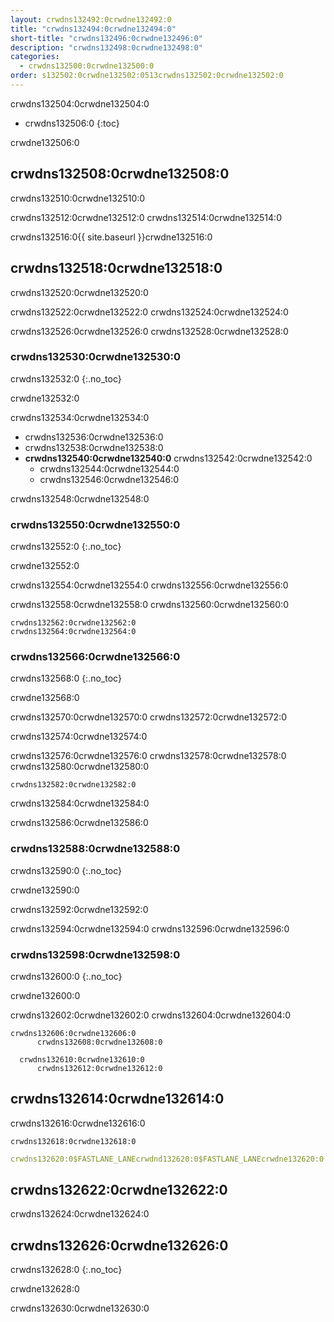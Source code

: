 ```yaml
---
layout: crwdns132492:0crwdne132492:0
title: "crwdns132494:0crwdne132494:0"
short-title: "crwdns132496:0crwdne132496:0"
description: "crwdns132498:0crwdne132498:0"
categories:
  - crwdns132500:0crwdne132500:0
order: s132502:0crwdne132502:0513crwdns132502:0crwdne132502:0
---
```

crwdns132504:0crwdne132504:0

* crwdns132506:0
{:toc}

crwdne132506:0

## crwdns132508:0crwdne132508:0

crwdns132510:0crwdne132510:0

crwdns132512:0crwdne132512:0 crwdns132514:0crwdne132514:0

crwdns132516:0{{ site.baseurl }}crwdne132516:0

## crwdns132518:0crwdne132518:0

crwdns132520:0crwdne132520:0

crwdns132522:0crwdne132522:0 crwdns132524:0crwdne132524:0

crwdns132526:0crwdne132526:0 crwdns132528:0crwdne132528:0

### crwdns132530:0crwdne132530:0

crwdns132532:0
{:.no_toc}

crwdne132532:0

crwdns132534:0crwdne132534:0

* crwdns132536:0crwdne132536:0
* crwdns132538:0crwdne132538:0
* **crwdns132540:0crwdne132540:0** crwdns132542:0crwdne132542:0 
  * crwdns132544:0crwdne132544:0
  * crwdns132546:0crwdne132546:0

crwdns132548:0crwdne132548:0

### crwdns132550:0crwdne132550:0

crwdns132552:0
{:.no_toc}

crwdne132552:0

crwdns132554:0crwdne132554:0 crwdns132556:0crwdne132556:0

crwdns132558:0crwdne132558:0 crwdns132560:0crwdne132560:0

    crwdns132562:0crwdne132562:0
    crwdns132564:0crwdne132564:0
    

### crwdns132566:0crwdne132566:0

crwdns132568:0
{:.no_toc}

crwdne132568:0

crwdns132570:0crwdne132570:0 crwdns132572:0crwdne132572:0

crwdns132574:0crwdne132574:0

crwdns132576:0crwdne132576:0 crwdns132578:0crwdne132578:0 crwdns132580:0crwdne132580:0

    crwdns132582:0crwdne132582:0
    

crwdns132584:0crwdne132584:0

crwdns132586:0crwdne132586:0

### crwdns132588:0crwdne132588:0

crwdns132590:0
{:.no_toc}

crwdne132590:0

crwdns132592:0crwdne132592:0

crwdns132594:0crwdne132594:0 crwdns132596:0crwdne132596:0

### crwdns132598:0crwdne132598:0

crwdns132600:0
{:.no_toc}

crwdne132600:0

crwdns132602:0crwdne132602:0 crwdns132604:0crwdne132604:0

    crwdns132606:0crwdne132606:0
          crwdns132608:0crwdne132608:0
    
      crwdns132610:0crwdne132610:0
          crwdns132612:0crwdne132612:0
    

## crwdns132614:0crwdne132614:0

crwdns132616:0crwdne132616:0

    crwdns132618:0crwdne132618:0
    

```yaml
crwdns132620:0$FASTLANE_LANEcrwdnd132620:0$FASTLANE_LANEcrwdne132620:0
```

## crwdns132622:0crwdne132622:0

crwdns132624:0crwdne132624:0

## crwdns132626:0crwdne132626:0

crwdns132628:0
{:.no_toc}

crwdne132628:0

crwdns132630:0crwdne132630:0